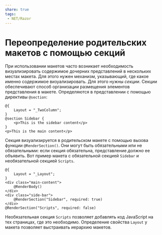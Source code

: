 ```yaml
---
share: true
tags:
 - NET/Razor
---
```

# Переопределение родительских макетов с помощью секций
При использовании макетов часто возникает необходимость визуализировать содержимое дочерних представлений в нескольких местах макета. Для этого нужен механизм, указывающий, где какое именно содержимое визуализировать.
Для этого нужны *секции*.
Секции обеспечивают способ организации размещения элементов представления в макете. Определяются в представлении с помощью директивы `@section`:
```razor
@{
	Layout = "_TwoColumn";
}
@section Sidebar {
	<p>This is the sidebar content</p>
}
<p>This is the main content</p>
```
Секция визуализируется в родительском макете с помощью вызова функции `@RenderSection()`. Они могут быть обязательными или не обязательными: если секция обязательна, представление *должно* ее объявить. Вот пример макета с обязательной секцией `Sidebar` и необязательной секцией `Scripts`.
```razor
@{
	Layout = "_Layout";
}
<div class="main-content">
	@RenderBody()
</div>
<div class="side-bar">
	@RenderSection("Sidebar", required: true)
</div>
@RenderSection("Scripts", required: false)
```
Необязательная секция `Scripts` позволяет добавлять код JavaScript на тех страницах, где это необходимо.
Определение свойства `Layout` у макета позволяет выстраивать иерархию макетов.